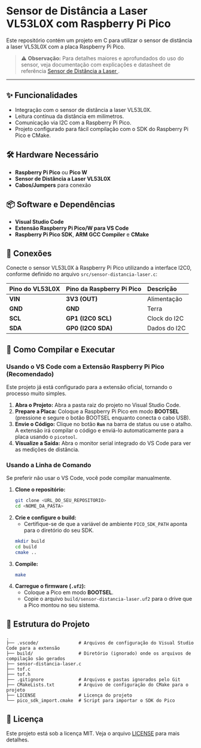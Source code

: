 # Sensor de Distância a Laser VL53L0X com Raspberry Pi Pico

Este repositório contém um projeto em C para utilizar o sensor de distância a laser VL53L0X com a placa Raspberry Pi Pico.

> ⚠️ **Observação:** Para detalhes maiores e aprofundados do uso do sensor, veja documentação com explicações e datasheet de referência [Sensor de Distância a Laser ](https://www.notion.so/labiras/Sensor-de-Dist-ncia-a-Laser-VL530X-25d67aa65953805eb8abe4d0d0e810f8).
---


## ✨ Funcionalidades

-   Integração com o sensor de distância a laser VL53L0X.
-   Leitura contínua da distância em milímetros.
-   Comunicação via I2C com a Raspberry Pi Pico.
-   Projeto configurado para fácil compilação com o SDK do Raspberry Pi Pico e CMake.

## 🛠️ Hardware Necessário

-   **Raspberry Pi Pico** ou **Pico W**
-   **Sensor de Distância a Laser VL53L0X**
-   **Cabos/Jumpers** para conexão

## 📦 Software e Dependências

-   **Visual Studio Code**
-   **Extensão Raspberry Pi Pico/W para VS Code**
-   **Raspberry Pi Pico SDK**, **ARM GCC Compiler** e **CMake**

## 🔌 Conexões

Conecte o sensor VL53L0X à Raspberry Pi Pico utilizando a interface I2C0, conforme definido no arquivo `src/sensor-distancia-laser.c`:

| Pino do VL53L0X | Pino da Raspberry Pi Pico | Descrição        |
| :-------------- | :------------------------ | :--------------- |
| **VIN** | **3V3 (OUT)**   | Alimentação      |
| **GND** | **GND**        | Terra            |
| **SCL** | **GP1 (I2C0 SCL)**  | Clock do I2C     |
| **SDA** | **GP0 (I2C0 SDA)** | Dados do I2C     |

## 🚀 Como Compilar e Executar

### Usando o VS Code com a Extensão Raspberry Pi Pico (Recomendado)

Este projeto já está configurado para a extensão oficial, tornando o processo muito simples.

1.  **Abra o Projeto:** Abra a pasta raiz do projeto no Visual Studio Code.
2.  **Prepare a Placa:** Coloque a Raspberry Pi Pico em modo **BOOTSEL** (pressione e segure o botão BOOTSEL enquanto conecta o cabo USB).
3.  **Envie o Código:** Clique no botão **`Run`** na barra de status ou use o atalho. A extensão irá compilar o código e enviá-lo automaticamente para a placa usando o `picotool`.
6.  **Visualize a Saída:** Abra o monitor serial integrado do VS Code para ver as medições de distância.

### Usando a Linha de Comando

Se preferir não usar o VS Code, você pode compilar manualmente.

1.  **Clone o repositório:**
    ```bash
    git clone <URL_DO_SEU_REPOSITORIO>
    cd <NOME_DA_PASTA>
    ```
2.  **Crie e configure o build:**
    * Certifique-se de que a variável de ambiente `PICO_SDK_PATH` aponta para o diretório do seu SDK.
    ```bash
    mkdir build
    cd build
    cmake ..
    ```
3.  **Compile:**
    ```bash
    make
    ```
4.  **Carregue o firmware (`.uf2`):**
    -   Coloque a Pico em modo **BOOTSEL**.
    -   Copie o arquivo `build/sensor-distancia-laser.uf2` para o drive que a Pico montou no seu sistema.

## 📂 Estrutura do Projeto

```
.
├── .vscode/               # Arquivos de configuração do Visual Studio Code para a extensão
├── build/                 # Diretório (ignorado) onde os arquivos de compilação são gerados
├── sensor-distancia-laser.c
├── tof.c
├── tof.h
├── .gitignore             # Arquivos e pastas ignorados pelo Git
├── CMakeLists.txt         # Arquivo de configuração do CMake para o projeto
├── LICENSE                # Licença do projeto
└── pico_sdk_import.cmake  # Script para importar o SDK do Pico
```


## 📄 Licença

Este projeto está sob a licença MIT. Veja o arquivo [LICENSE](LICENSE) para mais detalhes.
